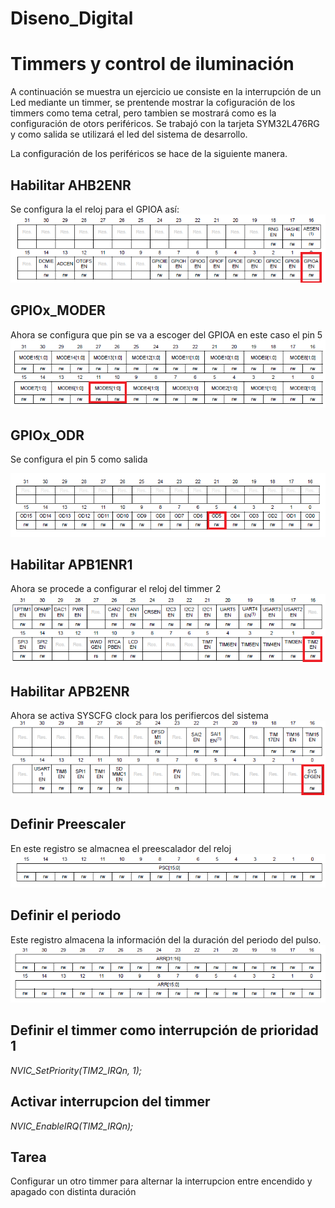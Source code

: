 # Diseno_Digital
# Timmers y control de iluminación 
A continuación se muestra un ejercicio ue consiste en la interrupción de un Led mediante un timmer, se prentende mostrar la cofiguración de los timmers como tema cetral, pero tambien se mostrará como es la configuración de otors periféricos.
Se trabajó con la tarjeta SYM32L476RG y como salida se utilizará el led del sistema de desarrollo.

La configuración de los periféricos se hace de la siguiente manera.

## Habilitar AHB2ENR
Se configura la el reloj para el GPIOA así:
![AHB2ENR](AHB2ENR.PNG)


## GPIOx_MODER
Ahora se configura que pin se va a escoger del GPIOA en este caso el pin 5
![GPIO_MODER](GPIO_MODER.PNG)


## GPIOx_ODR
Se configura el pin 5 como salida

![GPIO_ODER](GPIO_ODER.PNG)

## Habilitar APB1ENR1
Ahora se procede a configurar el reloj del timmer 2
![APB1ENR1](APB1ENR1.PNG)

## Habilitar APB2ENR
Ahora se activa SYSCFG clock para los perifiercos del sistema 
![APB2ENR](APB2ENR.PNG)

## Definir Preescaler
En este registro se almacnea el preescalador del reloj
![ESCALER](ESCALER.PNG)

## Definir el periodo
Este registro almacena la información del la duración del periodo del pulso.
![ARRAN](ARRAN.PNG)

## Definir el timmer como interrupción de prioridad 1

_NVIC_SetPriority(TIM2_IRQn, 1);_

## Activar interrupcion del timmer

_NVIC_EnableIRQ(TIM2_IRQn);_


## Tarea

Configurar un otro timmer para alternar la interrupcion entre encendido y apagado con distinta duración



